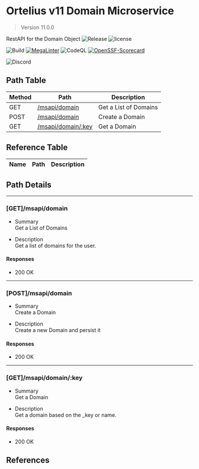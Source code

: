 # Ortelius v11 Domain Microservice

> Version 11.0.0

RestAPI for the Domain Object
![Release](https://img.shields.io/github/v/release/ortelius/scec-textfile?sort=semver)
![license](https://img.shields.io/github/license/ortelius/scec-textfile)

![Build](https://img.shields.io/github/actions/workflow/status/ortelius/scec-textfile/build-push-chart.yml)
[![MegaLinter](https://github.com/ortelius/scec-textfile/workflows/MegaLinter/badge.svg?branch=main)](https://github.com/ortelius/scec-textfile/actions?query=workflow%3AMegaLinter+branch%3Amain)
![CodeQL](https://github.com/ortelius/scec-textfile/workflows/CodeQL/badge.svg)
[![OpenSSF-Scorecard](https://api.securityscorecards.dev/projects/github.com/ortelius/scec-textfile/badge)](https://api.securityscorecards.dev/projects/github.com/ortelius/scec-textfile)

![Discord](https://img.shields.io/discord/722468819091849316)

## Path Table

| Method | Path | Description |
| --- | --- | --- |
| GET | [/msapi/domain](#getmsapidomain) | Get a List of Domains |
| POST | [/msapi/domain](#postmsapidomain) | Create a Domain |
| GET | [/msapi/domain/:key](#getmsapidomainkey) | Get a Domain |

## Reference Table

| Name | Path | Description |
| --- | --- | --- |

## Path Details

***

### [GET]/msapi/domain

- Summary  
Get a List of Domains

- Description  
Get a list of domains for the user.

#### Responses

- 200 OK

***

### [POST]/msapi/domain

- Summary  
Create a Domain

- Description  
Create a new Domain and persist it

#### Responses

- 200 OK

***

### [GET]/msapi/domain/:key

- Summary  
Get a Domain

- Description  
Get a domain based on the _key or name.

#### Responses

- 200 OK

## References
